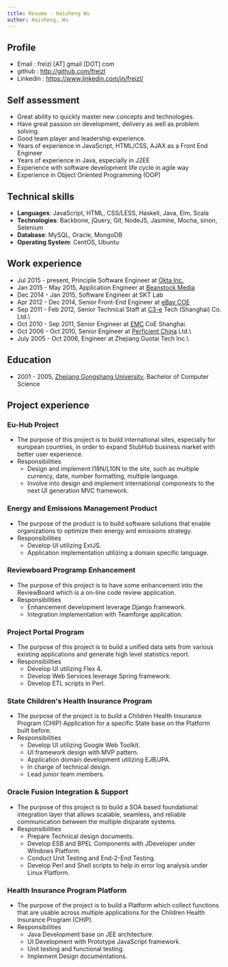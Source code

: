 ```yaml
---
title: Resume - Haisheng Wu
author: Haisheng, Wu
---
```


## Profile
  - Email       : freizl [AT] gmail [DOT] com
  - github      : <http://github.com/freizl>
  - Linkedin    : <https://www.linkedin.com/in/freizl/>

## Self assessment
  - Great ability to quickly master new concepts and technologies.
  - Have great passion on development, delivery as well as problem solving.
  - Good team player and leadership experience.
  - Years of experience in JavaScript, HTML/CSS, AJAX as a Front End Engineer
  - Years of experience in Java, especially in J2EE
  - Experience with software development life cycle in agile way
  - Experience in Object Oriented Programming (OOP)

## Technical skills
  - **Languages**: JavaScript, HTML, CSS/LESS, Haskell, Java, Elm, Scala
  - **Technologies**: Backbone, jQuery, Git, NodeJS, Jasmine, Mocha, sinon, Selenium
  - **Database**: MySQL, Oracle, MongoDB
  - **Operating System**: CentOS, Ubuntu

## Work experience
  - Jul 2015 - present, Principle Software Engineer at [Okta Inc.]
  - Jan 2015 - May 2015, Application Engineer at [Beanstock Media]
  - Dec 2014 - Jan 2015, Software Engineer at SKT Lab
  - Apr 2012 - Dec 2014, Senior Front-End Engineer at [eBay COE]
  - Sep 2011 - Feb 2012, Senior Technical Staff at [C3-e] Tech (Shanghai) Co.
    Ltd.\
  - Oct 2010 - Sep 2011, Senior Engineer at [EMC] CoE Shanghai.
  - Oct 2006 - Oct 2010, Senior Engineer at [Perficient China] Ltd.\
  - July 2005 - Oct 2006, Engineer at Zhejiang Guotai Tech Inc.\

[Okta Inc.]: http://www.okta.com/
[Beanstock Media]: http://www.beanstockmedia.com/
[StubHub]: http://www.stubhub.com/
[eBay COE]: http://wwww.ebay.com/
[C3-e]: http://www.c3-e.com/
[EMC]: http://www.emc.com/
[Perficient China]: http://www.perficient.com/About/Locations/China

## Education
  - 2001 - 2005, [Zhejiang Gongshang University], Bachelor of Computer Science

[Zhejiang Gongshang University]: http://www.zjgsu.edu.cn/

## Project experience

### Eu-Hub Project
  + The purpose of this project is to build international sites, especially for
    european countries, in order to expand StubHub business market with better user experience.
  + Responsibilities
    + Design and implement I18N/L10N to the site, such as multiple currency, date,
      number formatting, multiple language.
    + Involve into design and implement international componests to the next UI
      generation MVC framework.

### Energy and Emissions Management Product
  + The purpose of the product is to build software solutions that
    enable organizations to optimize their energy and emissions strategy.
  + Responsibilities
    - Develop UI utilizing ExtJS.
    - Application implementation utilizing a domain specific language.

### Reviewboard Programp Enhancement
  + The purpose of this project is to have some enhancement into the
    ReviewBoard which is a on-line code review application.
  + Responsibilities
    - Enhancement development leverage Django framework.
    - Integration implementation with Teamforge application.

### Project Portal Program
  + The purpose of this project is to build a unified data sets from
    various existing applications and generate high level statistics
    report.
  + Responsibilities
    - Develop UI utilizing Flex 4.
    - Develop Web Services leverage Spring framework.
    - Develop ETL scripts in Perl.

### State Children's Health Insurance Program
  + The purpose of the project is to build a Children Health
    Insurance Program (CHIP) Application for a specific State base
    on the Platform built before.
  + Responsibilities
    - Develop UI utilizing Google Web Toolkit.
    - UI framework design with MVP pattern.
    - Application domain development utilizing EJB/JPA.
    - In charge of technical design.
    - Lead junior team members.

### Oracle Fusion Integration & Support
  + The purpose of this project is to build a SOA based foundational
    integration layer that allows scalable, seamless, and reliable
    communication between the multiple disparate systems.
  + Responsibilities
    - Prepare Technical design documents.
    - Develop ESB and BPEL Components with JDeveloper under Windows Platform.
    - Conduct Unit Testing and End-2-End Testing.
    - Develop Perl and Shell scripts to help in error log analysis under
      Linux Platform.

### Health Insurance Program Platform
  + The purpose of the project is to build a Platform which collect
    functions that are usable across multiple applications for the
    Children Health Insurance Program (CHIP).
  + Responsibilities
    - Java Development base on JEE architecture.
    - UI Development with Prototype JavaScript framework.
    - Unit testing and functional testing.
    - Implement Design documentations.
